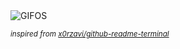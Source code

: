 <div align="justify">
<picture>
    <source media="(prefers-color-scheme: dark)" srcset="https://i.ibb.co/Qcq2b9k/output-gif.gif">
    <source media="(prefers-color-scheme: light)" srcset="https://i.ibb.co/Qcq2b9k/output-gif.gif">
    <img alt="GIFOS" src="https://i.ibb.co/Qcq2b9k/output-gif.gif">
</picture>

<sub><i>inspired from [x0rzavi/github-readme-terminal](https://github.com/x0rzavi/github-readme-terminal)</i></sub>

</div>

<!-- Image deletion URL: https://ibb.co/ZJwnLdS/da8bebae060837037189340cdb49c792 -->